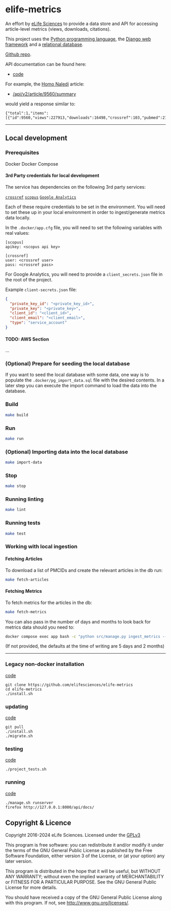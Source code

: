 # elife-metrics

An effort by [eLife Sciences](http://elifesciences.org) to provide a data store
and API for accessing article-level metrics (views, downloads, citations).

This project uses the [Python programming language](https://www.python.org/),
the [Django web framework](https://www.djangoproject.com/) and a
[relational database](https://en.wikipedia.org/wiki/Relational_database_management_system).

[Github repo](https://github.com/elifesciences/elife-metrics/).

API documentation can be found here:

* [code](https://github.com/elifesciences/elife-metrics/blob/master/src/metrics/api_v2_urls.py)

For example, the [Homo Naledi](https://dx.doi.org/10.7554/eLife.09560) article:

* [/api/v2/article/9560/summary](/api/v2/article/9560/summary)

would yield a response similar to:

    {"total":1,"items":[{"id":9560,"views":227913,"downloads":16498,"crossref":103,"pubmed":21,"scopus":52}]}

------------

## Local development

### Prerequisites

Docker
Docker Compose

#### 3rd Party credentials for local development

The service has dependencies on the following 3rd party services:  

[`crossref`](https://www.crossref.org)
[`scopus`](https://www.scopus.com/home.uri)
[`Google Analytics`](https://developers.google.com/analytics/devguides/collection/ga4)

Each of these require credentials to be set in the environment. You will need to set these up in your local environment 
in order to ingest/generate metrics data locally.

In the `.docker/app.cfg` file, you will need to set the following variables with real values:

```
[scopus]
apikey: <scopus api key>

[crossref]
user: <crossref user>
pass: <crossref pass>
```
For Google Analytics, you will need to provide a `client_secrets.json` file in the root of the project.

Example `client-secrets.json` file:
```json
{
  "private_key_id": "<private_key_id>",
  "private_key": "<private_key>",
  "client_id": "<client_id>",
  "client_email": "<client_email>",
  "type": "service_account"
}
```

#### TODO: AWS Section
...

### (Optional) Prepare for seeding the local database
If you want to seed the local database with some data, one way is to populate the `.docker/pg_import_data.sql` file with the
 desired contents. In a later step you can execute the import command to load the data into the database.

### Build
```bash
make build
```

### Run
```bash
make run
```

### (Optional) Importing data into the local database
```bash
make import-data
```

### Stop
```bash
make stop
````

### Running linting
```bash
make lint
```

### Running tests
```bash
make test
```

### Working with local ingestion

#### Fetching Articles
To download a list of PMCIDs and create the relevant articles in the db run:

```bash
make fetch-articles
```

#### Fetching Metrics
To fetch metrics for the articles in the db:

```bash
make fetch-metrics
```

You can also pass in the number of days and months to look back for metrics data should you need to:

```bash
docker compose exec app bash -c "python src/manage.py ingest_metrics --days 999 --months 999"
```

(If not provided, the defaults at the time of writing are 5 days and 2 months)

------------

### Legacy non-docker installation

[code](https://github.com/elifesciences/elife-metrics/blob/master/install.sh)

    git clone https://github.com/elifesciences/elife-metrics
    cd elife-metrics
    ./install.sh

### updating

[code](https://github.com/elifesciences/elife-metrics/blob/master/install.sh)

    git pull
    ./install.sh
    ./migrate.sh

### testing

[code](https://github.com/elifesciences/elife-metrics/blob/master/src/metrics/tests/)

    ./project_tests.sh

### running

[code](https://github.com/elifesciences/elife-metrics/blob/master/manage.sh)

    ./manage.sh runserver
    firefox http://127.0.0.1:8000/api/docs/


## Copyright & Licence

Copyright 2016-2024 eLife Sciences. Licensed under the [GPLv3](LICENCE.txt)

This program is free software: you can redistribute it and/or modify
it under the terms of the GNU General Public License as published by
the Free Software Foundation, either version 3 of the License, or
(at your option) any later version.

This program is distributed in the hope that it will be useful,
but WITHOUT ANY WARRANTY; without even the implied warranty of
MERCHANTABILITY or FITNESS FOR A PARTICULAR PURPOSE.  See the
GNU General Public License for more details.

You should have received a copy of the GNU General Public License
along with this program.  If not, see <http://www.gnu.org/licenses/>.
